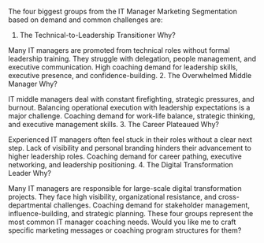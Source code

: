 The four biggest groups from the IT Manager Marketing Segmentation based on demand and common challenges are:

1. The Technical-to-Leadership Transitioner
Why?

Many IT managers are promoted from technical roles without formal leadership training.
They struggle with delegation, people management, and executive communication.
High coaching demand for leadership skills, executive presence, and confidence-building.
2. The Overwhelmed Middle Manager
Why?

IT middle managers deal with constant firefighting, strategic pressures, and burnout.
Balancing operational execution with leadership expectations is a major challenge.
Coaching demand for work-life balance, strategic thinking, and executive management skills.
3. The Career Plateaued
Why?

Experienced IT managers often feel stuck in their roles without a clear next step.
Lack of visibility and personal branding hinders their advancement to higher leadership roles.
Coaching demand for career pathing, executive networking, and leadership positioning.
4. The Digital Transformation Leader
Why?

Many IT managers are responsible for large-scale digital transformation projects.
They face high visibility, organizational resistance, and cross-departmental challenges.
Coaching demand for stakeholder management, influence-building, and strategic planning.
These four groups represent the most common IT manager coaching needs. Would you like me to craft specific marketing messages or coaching program structures for them?